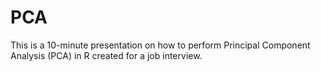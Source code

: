 # PCA

This is a 10-minute presentation on how to perform Principal Component Analysis (PCA) in R created for a job interview.
